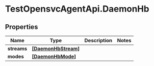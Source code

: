 # TestOpensvcAgentApi.DaemonHb

## Properties

Name | Type | Description | Notes
------------ | ------------- | ------------- | -------------
**streams** | [**[DaemonHbStream]**](DaemonHbStream.md) |  | 
**modes** | [**[DaemonHbMode]**](DaemonHbMode.md) |  | 


